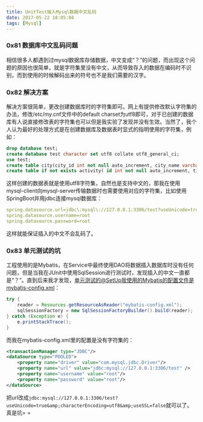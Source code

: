 ```yaml
---
title: UnitTest插入Mysql数据中文乱码
date: 2017-05-22 18:05:04
tags: [Mysql]
---
```


### 0x81 数据库中文乱码问题

相信很多人都遇到过mysql数据库存储数据，中文变成“？”的问题，而出现这个问题的原因也很简单，就是字符集里没有中文，从而导致存入的数据在编码时不识别，而到使用的时候解码出来的符号也不是我们需要的汉字。

### 0x82 解决方案

解决方案很简单，更改创建数据库时的字符集即可。网上有提供修改默认字符集的办法，修改/etc/my.cnf文件中的default charset为utf8即可，对于已创建的数据库有人说直接修改表的字符集也可以但是我实验了发现并没有生效。当然了，我个人认为最好的处理方式是在创建数据库及数据表时显式的指明使用的字符集，例如：

```SQL
drop database test;
create database test character set utf8 collate utf8_general_ci;
use test;
create table city(city_id int not null auto_increment, city_name varchar(20) not null default '',description varchar(50) not null,primary key(city_id)) default charset=utf8;
create table if not exists activity( id int not null auto_increment, title varchar(25) not null default '', description text not null, imgPath varchar(255) not null, start_time datetime not null default now(), end_time datetime not null default now(), primary key(id), unique key(imgPath) ) default charset=utf8 comment "活动表" auto_increment=10;
```

这样创建的数据表就是使用utf8字符集，自然也是支持中文的，那我在使用mysql-client向mysql-server传输数据时也需要使用对应的字符集，比如使用SpringBoot并用jdbc连接mysql数据库：

```Yaml
spring.datasource.url=jdbc\:mysql\://127.0.0.1:3306/test?useUnicode=true&characterEncoding=utf8&useSSL=false
spring.datasource.username=root
spring.datasource.password=root
```

这样就能保证插入的中文不会乱码了。

### 0x83 单元测试的坑

工程使用的是Mybatis，在Service中最终使用DAO将数据插入数据库时没有任何问题，但是当我在JUnit中使用SqlSession进行测试时，发现插入的中文一直都是“？”。直到后来我才发现，单元测试的@SetUp我使用的Mybatis的配置文件是mybatis-config.xml：

```Java
try {
    reader = Resources.getResourceAsReader("mybatis-config.xml");
    sqlSessionFactory = new SqlSessionFactoryBuilder().build(reader);
} catch (Exception e) {
    e.printStackTrace();
}
```

而我在mybatis-config.xml里的配置是没有字符集的：

```XML
<transactionManager type="JDBC"/>
<dataSource type="POOLED">
    <property name="driver" value="com.mysql.jdbc.Driver"/>
    <property name="url" value="jdbc:mysql://127.0.0.1:3306/test" />
    <property name="username" value="root"/>
    <property name="password" value="root"/>
</dataSource>
```

把url改成`jdbc:mysql://127.0.0.1:3306/test?useUnicode=true&amp;characterEncoding=utf8&amp;useSSL=false`就可以了。真是坑= =
